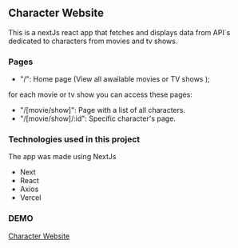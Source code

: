 ## Character Website

This is a nextJs react app that fetches and displays data from API´s dedicated to characters from movies and tv shows.

### Pages

- "/": Home page (View all awailable movies or TV shows );

for each movie or tv show you can access these pages:

- "/[movie/show]": Page with a list of all characters.
- "/[movie/show]/:id": Specific character's page.

### Technologies used in this project

The app was made using NextJs

- Next
- React
- Axios
- Vercel

### DEMO

[Character Website](https://character-website.vercel.app/)
